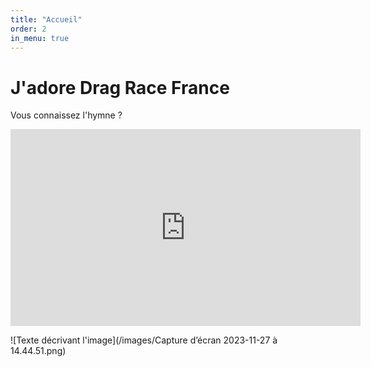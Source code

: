 ```yaml
---
title: "Accueil"
order: 2
in_menu: true
---
```

# J'adore Drag Race France

Vous connaissez l'hymne ?

<iframe width="560" height="315" src="https://www.youtube.com/embed/InIghySxJzw?si=EZunvYBrszE7BWgH" title="YouTube video player" frameborder="0" allow="accelerometer; autoplay; clipboard-write; encrypted-media; gyroscope; picture-in-picture; web-share" allowfullscreen></iframe> 

![Texte décrivant l'image](/images/Capture d’écran 2023-11-27 à 14.44.51.png) 